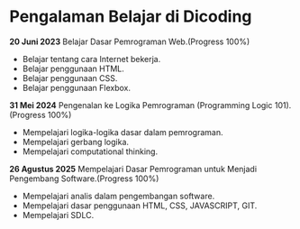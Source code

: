 Pengalaman Belajar di Dicoding
==
**20 Juni 2023**
Belajar Dasar Pemrograman Web.(Progress 100%)
* Belajar tentang cara Internet bekerja.
* Belajar penggunaan HTML.
* Belajar penggunaan CSS.
* Belajar penggunaan Flexbox.

**31 Mei 2024**
Pengenalan ke Logika Pemrograman (Programming Logic 101).(Progress 100%)
* Mempelajari logika-logika dasar dalam pemrograman.
* Mempelajari gerbang logika.
* Mempelajari computational thinking.

**26 Agustus 2025**
Mempelajari Dasar Pemrograman untuk Menjadi Pengembang Software.(Progress 100%)
* Mempelajari analis dalam pengembangan software.
* Mempelajari dasar penggunaan HTML, CSS, JAVASCRIPT, GIT.
* Mempelajari SDLC.


